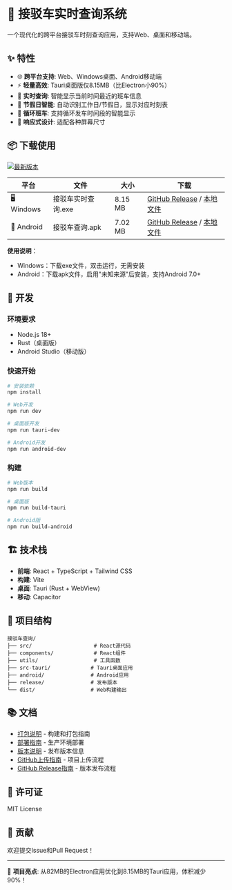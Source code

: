 # 🚌 接驳车实时查询系统

一个现代化的跨平台接驳车时刻查询应用，支持Web、桌面和移动端。

## ✨ 特性

- 🌐 **跨平台支持**: Web、Windows桌面、Android移动端
- ⚡ **轻量高效**: Tauri桌面版仅8.15MB（比Electron小90%）
- 🎯 **实时查询**: 智能显示当前时间最近的班车信息
- 📅 **节假日智能**: 自动识别工作日/节假日，显示对应时刻表
- 🔄 **循环班车**: 支持循环发车时间段的智能显示
- 📱 **响应式设计**: 适配各种屏幕尺寸

## 📦 下载使用

[![最新版本](https://img.shields.io/github/v/release/您的用户名/仓库名?style=for-the-badge&logo=github)](https://github.com/xzh-xzh/shuttle-bus-schedule/releases/latest)

| 平台 | 文件 | 大小 | 下载 |
|------|------|------|------|
| 🖥️ Windows | 接驳车实时查询.exe | 8.15 MB | [GitHub Release](https://github.com/xzh-xzh/shuttle-bus-schedule/releases/latest) / [本地文件](./release/接驳车实时查询.exe) |
| 📱 Android | 接驳车查询.apk | 7.02 MB | [GitHub Release](https://github.com/xzh-xzh/shuttle-bus-schedule/releases/latest) / [本地文件](./release/接驳车查询.apk) |

**使用说明**：
- Windows：下载exe文件，双击运行，无需安装
- Android：下载apk文件，启用"未知来源"后安装，支持Android 7.0+

## 🚀 开发

### 环境要求
- Node.js 18+
- Rust（桌面版）
- Android Studio（移动版）

### 快速开始
```bash
# 安装依赖
npm install

# Web开发
npm run dev

# 桌面版开发
npm run tauri-dev

# Android开发
npm run android-dev
```

### 构建
```bash
# Web版本
npm run build

# 桌面版
npm run build-tauri

# Android版
npm run build-android
```

## 🏗️ 技术栈

- **前端**: React + TypeScript + Tailwind CSS
- **构建**: Vite
- **桌面**: Tauri (Rust + WebView)
- **移动**: Capacitor

## 📂 项目结构

```
接驳车查询/
├── src/                    # React源代码
├── components/             # React组件
├── utils/                  # 工具函数
├── src-tauri/             # Tauri桌面应用
├── android/               # Android应用
├── release/               # 发布版本
└── dist/                  # Web构建输出
```

## 📚 文档

- [打包说明](./打包说明.md) - 构建和打包指南
- [部署指南](./部署指南.md) - 生产环境部署
- [版本说明](./release/版本说明.md) - 发布版本信息
- [GitHub上传指南](./GitHub上传指南.md) - 项目上传流程
- [GitHub Release指南](./GitHub-Release发布指南.md) - 版本发布流程

## 📄 许可证

MIT License

## 🤝 贡献

欢迎提交Issue和Pull Request！

---

🎉 **项目亮点**: 从82MB的Electron应用优化到8.15MB的Tauri应用，体积减少90%！
